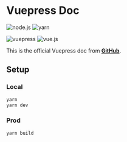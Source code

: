 # Vuepress Doc

![node.js](https://img.shields.io/static/v1?label=Node.js&message=v12.15&color=339933&style=flat-square&logo=node.js&logoColor=white)
![yarn](https://img.shields.io/static/v1?label=Yarn&message=v1.22&color=2C8EBB&style=flat-square&logo=yarn&logoColor=white)

![vuepress](https://img.shields.io/static/v1?label=Vuepress&message=v1.5&color=4fc08d&style=flat-square&logo=vue.js&logoColor=white)
![vue.js](https://img.shields.io/static/v1?label=VuePress&message=v2.6&color=4fc08d&style=flat-square&logo=vue.js&logoColor=white)

This is the official Vuepress doc from [**GitHub**](https://github.com/vuejs/vuepress).

## Setup

### Local

```bash
yarn
yarn dev
```

### Prod

```bash
yarn build
```
